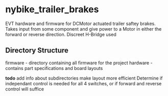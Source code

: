 nybike_trailer_brakes
=====================

EVT hardware and firmware for DCMotor actuated trailer saftey brakes.
Takes input from some component and give power to a Motor in either the forward or reverse direction. Discreet H-Bridge used

Directory Structure
---------------------
firmware - directory containing all firmware for the project
hardware - contains part specifications and board layouts

**todo** 
add info about subdirectories
make layout more efficient
Determine if independant control is needed for all 4 switches, or if forward and reverse control will suffice